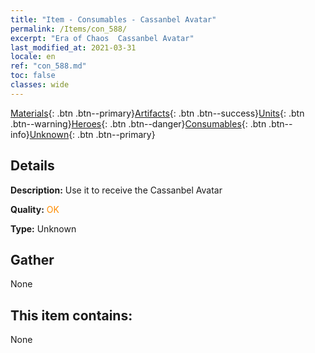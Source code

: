 ```yaml
---
title: "Item - Consumables - Cassanbel Avatar"
permalink: /Items/con_588/
excerpt: "Era of Chaos  Cassanbel Avatar"
last_modified_at: 2021-03-31
locale: en
ref: "con_588.md"
toc: false
classes: wide
---
```

 [Materials](/Items/){: .btn .btn--primary}[Artifacts](/Items/Artifacts/){: .btn .btn--success}[Units](/Items/Units/){: .btn .btn--warning}[Heroes](/Items/Heroes/){: .btn .btn--danger}[Consumables](/Items/Consumables/){: .btn .btn--info}[Unknown](/Items/Unknown/){: .btn .btn--primary}

## Details
 **Description:** Use it to receive the Cassanbel Avatar

 **Quality:** <span style="color: #FF8C00">OK</span>

 **Type:** Unknown

## Gather

  None

## This item contains:

  None


